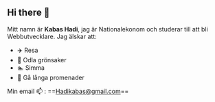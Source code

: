 ## Hi there 👋
Mitt namn är **Kabas Hadi**, jag är Nationalekonom och studerar till att bli Webbutvecklare.
Jag älskar att:
* :airplane: Resa
* :seedling: Odla grönsaker
* :swimmer: Simma
* :walking: Gå långa promenader

Min email :mailbox: : ==Hadikabas@gmail.com==



<!--
**KSHadi/KSHadi** is a ✨ _special_ ✨ repository because its `README.md` (this file) appears on your GitHub profile.

Here are some ideas to get you started:

- 🔭 I’m currently working on ...
- 🌱 I’m currently learning ...
- 👯 I’m looking to collaborate on ...
- 🤔 I’m looking for help with ...
- 💬 Ask me about ...
- 📫 How to reach me: ...
- 😄 Pronouns: ...
- ⚡ Fun fact: ...
-->
